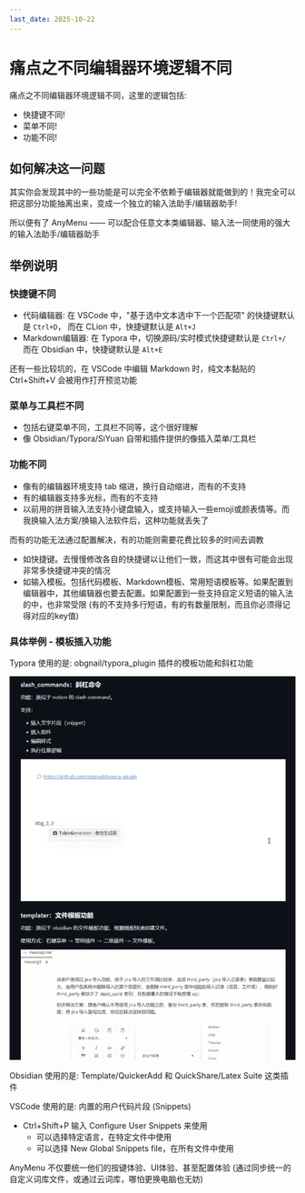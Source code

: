 ```yaml
---
last_date: 2025-10-22
---
```


# 痛点之不同编辑器环境逻辑不同

痛点之不同编辑器环境逻辑不同，这里的逻辑包括:

- 快捷键不同!
- 菜单不同!
- 功能不同!

## 如何解决这一问题

其实你会发现其中的一些功能是可以完全不依赖于编辑器就能做到的！我完全可以把这部分功能抽离出来，变成一个独立的输入法助手/编辑器助手!

所以便有了 AnyMenu —— 可以配合任意文本类编辑器、输入法一同使用的强大的输入法助手/编辑器助手

## 举例说明

### 快捷键不同

- 代码编辑器:
  在 VSCode 中，"基于选中文本选中下一个匹配项" 的快捷键默认是 `Ctrl+D`，
  而在 CLion 中，快捷键默认是 `Alt+J`
- Markdown编辑器:
  在 Typora 中，切换源码/实时模式快捷键默认是 `Ctrl+/`
  而在 Obsidian 中，快捷键默认是 `Alt+E`

还有一些比较坑的，在 VSCode 中编辑 Markdown 时，纯文本黏贴的 Ctrl+Shift+V 会被用作打开预览功能

### 菜单与工具栏不同

- 包括右键菜单不同，工具栏不同等，这个很好理解
- 像 Obsidian/Typora/SiYuan 自带和插件提供的像插入菜单/工具栏

### 功能不同

- 像有的编辑器环境支持 tab 缩进，换行自动缩进，而有的不支持
- 有的编辑器支持多光标，而有的不支持
- 以前用的拼音输入法支持小键盘输入，或支持输入一些emoji或颜表情等。而我换输入法方案/换输入法软件后，这种功能就丢失了

而有的功能无法通过配置解决，有的功能则需要花费比较多的时间去调教

- 如快捷键。去慢慢修改各自的快捷键以让他们一致，而这其中很有可能会出现非常多快捷键冲突的情况
- 如输入模板。包括代码模板、Markdown模板、常用短语模板等。如果配置到编辑器中，其他编辑器也要去配置。如果配置到一些支持自定义短语的输入法的中，也非常受限 (有的不支持多行短语，有的有数量限制，而且你必须得记得对应的key值)

### 具体举例 - 模板插入功能

Typora 使用的是: obgnail/typora_plugin 插件的模板功能和斜杠功能

![](../../assets/df-typora.png)

Obsidian 使用的是: Template/QuickerAdd 和 QuickShare/Latex Suite 这类插件

VSCode 使用的是: 内置的用户代码片段 (Snippets)

- Ctrl+Shift+P 输入 Configure User Snippets 来使用
  - 可以选择特定语言，在特定文件中使用
  - 可以选择 New Global Snippets file，在所有文件中使用

AnyMenu 不仅要统一他们的按键体验、UI体验、甚至配置体验 (通过同步统一的自定义词库文件，或通过云词库，哪怕更换电脑也无妨)
